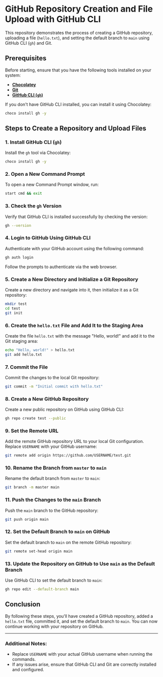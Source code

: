 
# GitHub Repository Creation and File Upload with GitHub CLI

This repository demonstrates the process of creating a GitHub repository, uploading a file (`hello.txt`), and setting the default branch to `main` using GitHub CLI (`gh`) and Git.

## Prerequisites

Before starting, ensure that you have the following tools installed on your system:

- **[Chocolatey](https://chocolatey.org/)**
- **[Git](https://git-scm.com/)**
- **[GitHub CLI (`gh`)](https://cli.github.com/)**

If you don't have GitHub CLI installed, you can install it using Chocolatey:

```bash
choco install gh -y
```

## Steps to Create a Repository and Upload Files

### 1. **Install GitHub CLI (`gh`)**
Install the `gh` tool via Chocolatey:

```bash
choco install gh -y
```

### 2. **Open a New Command Prompt**
To open a new Command Prompt window, run:

```bash
start cmd && exit
```

### 3. **Check the `gh` Version**
Verify that GitHub CLI is installed successfully by checking the version:

```bash
gh --version
```

### 4. **Login to GitHub Using GitHub CLI**
Authenticate with your GitHub account using the following command:

```bash
gh auth login
```

Follow the prompts to authenticate via the web browser.

### 5. **Create a New Directory and Initialize a Git Repository**
Create a new directory and navigate into it, then initialize it as a Git repository:

```bash
mkdir test
cd test
git init
```

### 6. **Create the `hello.txt` File and Add It to the Staging Area**
Create the file `hello.txt` with the message "Hello, world!" and add it to the Git staging area:

```bash
echo "Hello, world!" > hello.txt
git add hello.txt
```

### 7. **Commit the File**
Commit the changes to the local Git repository:

```bash
git commit -m "Initial commit with hello.txt"
```

### 8. **Create a New GitHub Repository**
Create a new public repository on GitHub using GitHub CLI:

```bash
gh repo create test --public
```

### 9. **Set the Remote URL**
Add the remote GitHub repository URL to your local Git configuration. Replace `USERNAME` with your GitHub username:

```bash
git remote add origin https://github.com/USERNAME/test.git
```

### 10. **Rename the Branch from `master` to `main`**
Rename the default branch from `master` to `main`:

```bash
git branch -m master main
```

### 11. **Push the Changes to the `main` Branch**
Push the `main` branch to the GitHub repository:

```bash
git push origin main
```

### 12. **Set the Default Branch to `main` on GitHub**
Set the default branch to `main` on the remote GitHub repository:

```bash
git remote set-head origin main
```

### 13. **Update the Repository on GitHub to Use `main` as the Default Branch**
Use GitHub CLI to set the default branch to `main`:

```bash
gh repo edit --default-branch main
```

## Conclusion

By following these steps, you'll have created a GitHub repository, added a `hello.txt` file, committed it, and set the default branch to `main`. You can now continue working with your repository on GitHub.

---

### Additional Notes:
- Replace `USERNAME` with your actual GitHub username when running the commands.
- If any issues arise, ensure that GitHub CLI and Git are correctly installed and configured.
